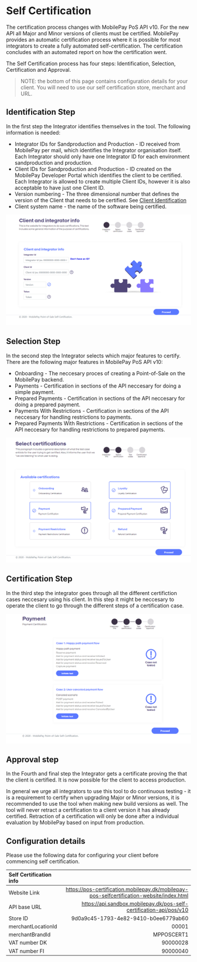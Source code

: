 # <a name="self_certification"></a> Self Certification

The certification process changes with MobilePay PoS API v10. For the new API all Major and Minor versions of clients 
must be certified. MobilePay provides an automatic certification process where it is possible 
for most integrators to create a fully automated self-certification. The certification concludes 
with an automated report on how the certification went.

The Self Certification process has four steps: Identification, Selection, Certification and Approval.

> NOTE: the bottom of this page contains configuration details for your client. You will need to use our self certification store, merchant and URL.

## Identification Step
In the first step the Integrator identifies themselves in the tool. The following information is needed:
* Integrator IDs for Sandproduction and Production - ID received from MobilePay per mail, which identifies the Integrator organisation itself. Each Integrator should only have one Integrator ID for each environment sandproduction and production.
* Client IDs for Sandproduction and Production - ID created on the MobilePay Developer Portal which identifies the client to be certified. Each Integrator is allowed to create multiple Client IDs, however it is also acceptable to have just one Client ID.
* Version numbering - The three dimensional number that defines the version of the Client that needs to be certified. See [Client Identification](api_principles#client_identification)
* Client system name - the name of the software being certified.

[![](assets/images/identificationstep.PNG)](assets/images/identificationstep.PNG)

## Selection Step
In the second step the Integrator selects which major features to certify. There are the following major features in MobilePay PoS API v10:
* Onboarding - The neccesary proces of creating a Point-of-Sale on the MobilePay backend.
* Payments - Certification in sections of the API neccesary for doing a simple payment.
* Prepared Payments - Certification in sections of the API neccesary for doing a prepared payment.
* Payments With Restrictions - Certification in sections of the API neccesary for handling restrictions to payments.
* Prepared Payments With Restrictions - Certification in sections of the API neccesary for handling restrictions to prepared payments.

[![](assets/images/selectionstep.PNG)](assets/images/selectionstep.PNG)

## Certification Step
In the third step the integrator goes through all the different certifiction cases neccesary using his client. In this step it might be neccesary to operate the client to go through the different steps of a certification case.

[![](assets/images/certificationstep.PNG)](assets/images/certificationstep.PNG)

## Approval step
In the Fourth and final step the Integrator gets a certificate proving the that the client is certified. It is now possible for the client to access production.

In general we urge all integrators to use this tool to do continuous testing - it is a requirement to certify when upgrading Major or Minor versions, it is recommended to use the tool when making new build versions as well. The tool will never retract a certification to a client version it has already certified. Retraction of a certification will only be done after a individual evaluation by MobilePay based on input from production.

## Configuration details
Please use the following data for configuring your client before commencing self certification.

| Self Certification info |  |
|:---|---:|
| Website Link | https://pos-certification.mobilepay.dk/mobilepay-pos-selfcertification-website/index.html |
| API base URL  | https://api.sandbox.mobilepay.dk/pos-self-certification-api/pos/v10 |
| Store ID | 9d0a9c45-1793-4e82-9410-b0ee6779ab60 |
| merchantLocationId | 00001 |
| merchantBrandId | MPPOSCERT1 |
| VAT number DK | 90000028 |
| VAT number FI | 90000040 |
